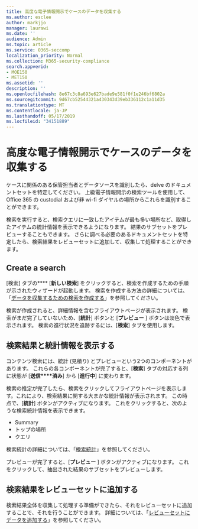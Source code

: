 ```yaml
---
title: 高度な電子情報開示でケースのデータを収集する
ms.author: esclee
author: markjjo
manager: laurawi
ms.date: ''
audience: Admin
ms.topic: article
ms.service: O365-seccomp
localization_priority: Normal
ms.collection: M365-security-compliance
search.appverid:
- MOE150
- MET150
ms.assetid: ''
description: ''
ms.openlocfilehash: 8e67c3c8a693e627bade9e581f0f1e246bf6802a
ms.sourcegitcommit: 9d67cb52544321a430343d39eb336112c1a11d35
ms.translationtype: MT
ms.contentlocale: ja-JP
ms.lasthandoff: 05/17/2019
ms.locfileid: "34151889"
---
```

# <a name="collect-data-for-a-case-in-advanced-ediscovery"></a>高度な電子情報開示でケースのデータを収集する

ケースに関係のある保管担当者とデータソースを識別したら、delve のドキュメントセットを特定してください。 上級電子情報開示の検索ツールを使用して、Office 365 の custodial および非 wi-fi ダイヤルの場所からこれらを識別することができます。

検索を実行すると、検索クエリに一致したアイテムが最も多い場所など、取得したアイテムの統計情報を表示できるようになります。 結果のサブセットをプレビューすることもできます。 さらに調べる必要のあるドキュメントセットを特定したら、検索結果をレビューセットに追加して、収集して処理することができます。

## <a name="create-a-search"></a>Create a search

[検索] タブの**** [**新しい検索**] をクリックすると、検索を作成するための手順が示されたウィザードが起動します。 検索を作成する方法の詳細については、「[データを収集するための検索を作成する](create-search-to-collect-data.md)」を参照してください。

検索が作成されると、詳細情報を含むフライアウトページが表示されます。 検索がまだ完了していないため、[**統計**] ボタンと [**プレビュー** ] ボタンは淡色で表示されます。 検索の進行状況を追跡するには、[**検索**] タブを使用します。

## <a name="view-search-results-and-statistics"></a>検索結果と統計情報を表示する
コンテンツ検索には、統計 (見積り) とプレビューという2つのコンポーネントがあります。 これらの各コンポーネントが完了すると、[**検索**] タブの対応する列に状態が [**送信****済み**] から [**進行中**] に変わります。

検索の推定が完了したら、検索をクリックしてフライアウトページを表示します。これにより、検索結果に関する大まかな統計情報が表示されます。 この時点で、[**統計**] ボタンがアクティブになります。 これをクリックすると、次のような検索統計情報を表示できます。

- Summary
- トップの場所
- クエリ

検索統計の詳細については、「[検索統計](search-statistics.md)」を参照してください。

プレビューが完了すると、[**プレビュー** ] ボタンがアクティブになります。 これをクリックして、抽出された結果のサブセットをプレビューします。

## <a name="adding-search-results-to-a-review-set"></a>検索結果をレビューセットに追加する

検索結果全体を収集して処理する準備ができたら、それをレビューセットに追加することで、それを行うことができます。 詳細については、「[レビューセットにデータを追加する](add-data-to-review-set.md)」を参照してください。 